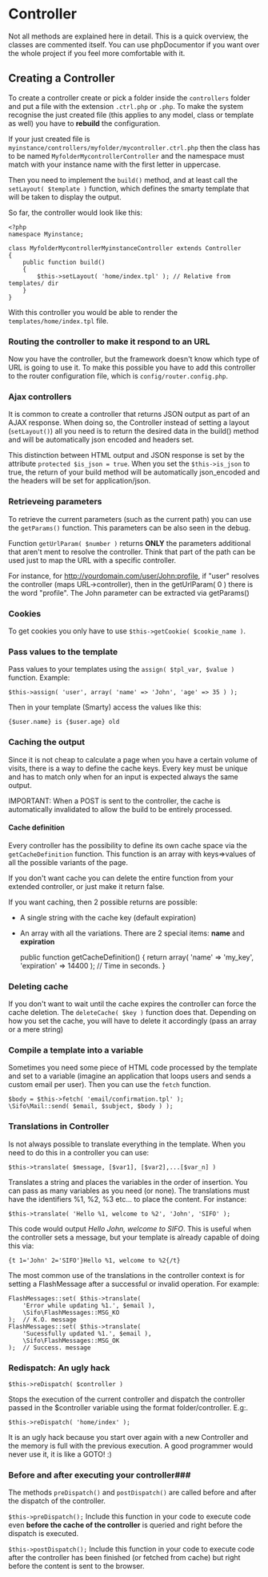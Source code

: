 Controller
==========
Not all methods are explained here in detail. This is a quick overview, the classes are commented itself. You can use phpDocumentor if you want over the whole project if you feel more comfortable with it.

Creating a Controller
---------------------
To create a controller create or pick a folder inside the `controllers` folder and put a file with the extension `.ctrl.php` or `.php`. To make the system recognise the just created file (this applies to any model, class or template as well) you have to **rebuild** the configuration.

If your just created file is `myinstance/controllers/myfolder/mycontroller.ctrl.php` then the class has to be named `MyfolderMycontrollerController` and the namespace must match with your instance name with the first letter in uppercase.

Then you need to implement the `build()` method, and at least call the `setLayout( $template )` function, which defines the smarty template that will be taken to display the output.

So far, the controller would look like this:

	<?php
	namespace Myinstance;

	class MyfolderMycontrollerMyinstanceController extends Controller
	{
		public function build()
		{
			$this->setLayout( 'home/index.tpl' ); // Relative from templates/ dir
		}
	}

With this controller you would be able to render the `templates/home/index.tpl` file.

### Routing the controller to make it respond to an URL ###
Now you have the controller, but the framework doesn't know which type of URL is going to use it. To make this possible you have to add this controller to the router configuration file, which is `config/router.config.php`.

### Ajax controllers ###
It is common to create a controller that returns JSON output as part of an AJAX response. When doing so, the Controller instead of setting a layout (`setLayout()`) all you need is to return the desired data in the build() method and will be automatically json encoded and headers set.

This distinction between HTML output and JSON response is set by the attribute `protected $is_json = true`. When you set the `$this->is_json` to true, the return of your build method will be automatically json_encoded and the headers will be set for application/json.

### Retrieveing parameters ###
To retrieve the current parameters (such as the current path) you can use the `getParams()` function. This parameters can be also seen in the debug.

Function `getUrlParam( $number )` returns **ONLY** the parameters additional that aren't ment to resolve the controller. Think that part of the path can be used just to map the URL with a specific controller.

For instance, for http://yourdomain.com/user/John:profile, if "user" resolves the controller (maps URL->controller), then in the getUrlParam( 0 ) there is the word "profile". The John parameter can be extracted via getParams()

### Cookies ###
To get cookies you only have to use `$this->getCookie( $cookie_name )`.

### Pass values to the template ###
Pass values to your templates using the `assign( $tpl_var, $value )` function. Example:
	
	$this->assign( 'user', array( 'name' => 'John', 'age' => 35 ) );

Then in your template (Smarty) access the values like this:

	{$user.name} is {$user.age} old

### Caching the output ###
Since it is not cheap to calculate a page when you have a certain volume of visits, there is a way to define the cache keys. Every key must be unique and has to match only when for an input is expected always the same output.

IMPORTANT: When a POST is sent to the controller, the cache is automatically invalidated to allow the build to be entirely processed.

#### Cache definition ###
Every controller has the possibility to define its own cache space via the `getCacheDefinition` function. This function is an array with keys=>values of all the possible variants of the page.

If you don't want cache you can delete the entire function from your extended controller, or just make it return false. 

If you want caching, then 2 possible returns are possible:

* A single string with the cache key (default expiration)
* An array with all the variations. There are 2 special items: **name** and **expiration**

	public function getCacheDefinition()
	{
	        return array( 'name' => 'my_key', 'expiration' => 14400 ); // Time in seconds.
	}

### Deleting cache ###
If you don't want to wait until the cache expires the controller can force the cache deletion. The `deleteCache( $key )` function does that. Depending on how you set the cache, you will have to delete it accordingly (pass an array or a mere string)

### Compile a template into a variable ###
Sometimes you need some piece of HTML code processed by the template and set to a variable (imagine an application that loops users and sends a custom email per user). Then you can use the `fetch` function.

	$body = $this->fetch( 'email/confirmation.tpl' );
	\Sifo\Mail::send( $email, $subject, $body ) );
	
### Translations in Controller ###
Is not always possible to translate everything in the template. When you need to do this in a controller you can use:

	$this->translate( $message, [$var1], [$var2],...[$var_n] )

Translates a string and places the variables in the order of insertion. You can pass as many variables as you need (or none). The translations must have the identifiers %1, %2, %3 etc... to place the content. For instance:

	$this->translate( 'Hello %1, welcome to %2', 'John', 'SIFO' );
	
This code would output *Hello John, welcome to SIFO*. This is useful when the controller sets a message, but your template is already capable of doing this via:

	{t 1='John' 2='SIFO'}Hello %1, welcome to %2{/t}
	
The most common use of the translations in the controller context is for setting a FlashMessage after a successful or invalid operation. For example:

	FlashMessages::set( $this->translate(
		'Error while updating %1.', $email ),
		\Sifo\FlashMessages::MSG_KO
	);  // K.O. message
	FlashMessages::set( $this->translate(
		'Sucessfully updated %1.', $email ),
		\Sifo\FlashMessages::MSG_OK
	);  // Success. message

### Redispatch: An ugly hack ###	
`$this->reDispatch( $controller )`

Stops the execution of the current controller and dispatch the controller passed in the $controller variable using the format folder/controller. E.g:.

	$this->reDispatch( 'home/index' );

It is an ugly hack because you start over again with a new Controller and the memory is full with the previous execution. A good programmer would never use it, it is like a GOTO! :)

### Before and after executing your controller###
The methods `preDispatch()` and `postDispatch()` are called before and after the dispatch of the controller.

`$this->preDispatch();`
Include this function in your code to execute code even **before the cache of the controller** is queried and right before the dispatch is executed.

`$this->postDispatch();`
Include this function in your code to execute code after the controller has been finished (or fetched from cache) but right before the content is sent to the browser.
